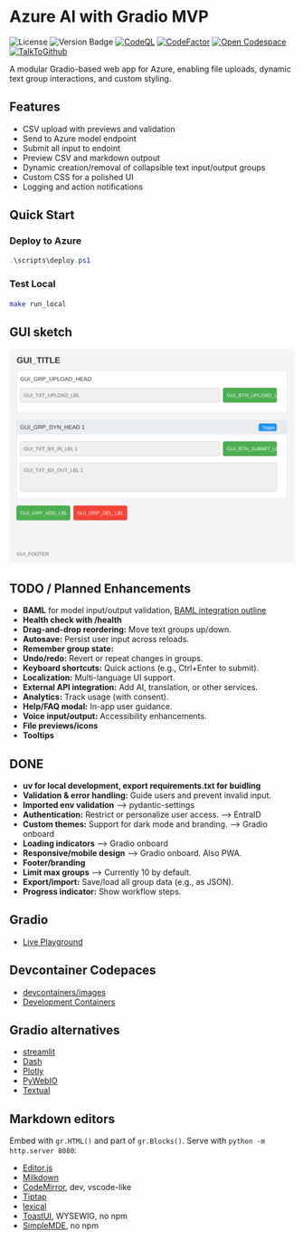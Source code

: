 # Azure AI with Gradio MVP

![License](https://img.shields.io/badge/license-BSD3Clause-green.svg)
![Version Badge](https://img.shields.io/badge/version-v0.0.0-red.svg)
[![CodeQL](https://github.com/qte77/Chat-MVP-Gradio/actions/workflows/codeql.yaml/badge.svg)](https://github.com/qte77/Chat-MVP-Gradio/actions/workflows/codeql.yaml)
[![CodeFactor](https://www.codefactor.io/repository/github/qte77/chat-mvp-gradio/badge)](https://www.codefactor.io/repository/github/qte77/chat-mvp-gradio)
[![Open Codespace](https://img.shields.io/badge/Open%20in%20VS%20Code-blue?logo=visualstudiocode&logoColor=white)](https://github.com/codespaces/new?repo=qte77/Chat-MVP-Gradio)
[![TalkToGithub](https://img.shields.io/badge/TalkToGithub-magenta.svg)](https://talktogithub.com/qte77/Chat-MVP-Gradio)

A modular Gradio-based web app for Azure, enabling file uploads, dynamic text group interactions, and custom styling.

## Features

- CSV upload with previews and validation
- Send to Azure model endpoint
- Submit all input to endoint
- Preview CSV and markdown outpout
- Dynamic creation/removal of collapsible text input/output groups
- Custom CSS for a polished UI
- Logging and action notifications

## Quick Start

### Deploy to Azure

```powershell
.\scripts\deploy.ps1
```

### Test Local

```sh
make run_local
```

## GUI sketch

![gui.svg](./assets/gui.svg)

## TODO / Planned Enhancements

- **BAML** for model input/output validation, [BAML integration outline](./assets/baml_integration.md)
- **Health check with /health**
- **Drag-and-drop reordering:** Move text groups up/down.
- **Autosave:** Persist user input across reloads.
- **Remember group state:**
- **Undo/redo:** Revert or repeat changes in groups.
- **Keyboard shortcuts:** Quick actions (e.g., Ctrl+Enter to submit).
- **Localization:** Multi-language UI support.
- **External API integration:** Add AI, translation, or other services.
- **Analytics:** Track usage (with consent).
- **Help/FAQ modal:** In-app user guidance.
- **Voice input/output:** Accessibility enhancements.
- **File previews/icons**
- **Tooltips**

## DONE

- **uv for local development, export requirements.txt for buidling**
- **Validation & error handling:** Guide users and prevent invalid input.
- **Imported env validation** --> pydantic-settings
- **Authentication:** Restrict or personalize user access. --> EntraID
- **Custom themes:** Support for dark mode and branding. --> Gradio onboard
- **Loading indicators** --> Gradio onboard
- **Responsive/mobile design** --> Gradio onboard. Also PWA.
- **Footer/branding**
- **Limit max groups** --> Currently 10 by default.
- **Export/import:** Save/load all group data (e.g., as JSON).
- **Progress indicator:** Show workflow steps.

## Gradio

- [Live Playground](https://www.gradio.app/playground)

## Devcontainer Codepaces

- [devcontainers/images](https://github.com/devcontainers/images/tree/main/src)
- [Development Containers](https://containers.dev/)

## Gradio alternatives

- [streamlit](https://streamlit.io)
- [Dash](https://dashui.codescandy.com/)
- [Plotly](https://plotly.com/python/)
- [PyWebIO](https://pywebio.readthedocs.io/)
- [Textual](https://github.com/Textualize/textual)

## Markdown editors

Embed with `gr.HTML()` and part of `gr.Blocks()`. Serve with `python -m http.server 8080`:

- [Editor.js](http://editorjs.io/)
- [Milkdown](https://milkdown.dev/)
- [CodeMirror](https://codemirror.net/6/), dev, vscode-like
- [Tiptap](https://tiptap.dev/)
- [lexical](https://lexical.dev/)
- [ToastUI](https://ui.toast.com/tui-editor), WYSEWIG, no npm
- [SimpleMDE](https://simplemde.com), no npm
